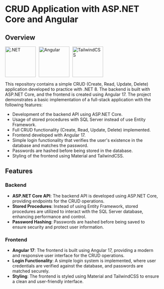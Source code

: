 # CRUD Application with ASP.NET Core and Angular

## Overview

<div style="display: flex; gap: 10px;">
    <img src="images/logos/net.png" alt=".NET" width="100" />
    <img src="images/logos/angular.png" alt="Angular" width="100" />
    <img src="images/logos/tailwindcss.png" alt="TailwindCSS" width="100" />
</div>

This repository contains a simple CRUD (Create, Read, Update, Delete) application developed to practice with .NET 8. The backend is built with ASP.NET Core, and the frontend is created using Angular 17. The project demonstrates a basic implementation of a full-stack application with the following features:

- Development of the backend API using ASP.NET Core.
- Usage of stored procedures with SQL Server instead of use Entity Framework.
- Full CRUD functionality (Create, Read, Update, Delete) implemented.
- Frontend developed with Angular 17.
- Simple login functionality that verifies the user's existence in the database and matches the password.
- Passwords are hashed before being stored in the database.
- Styling of the frontend using Material and TailwindCSS.

## Features

### Backend

- **ASP.NET Core API**: The backend API is developed using ASP.NET Core, providing endpoints for the CRUD operations.
- **Stored Procedures**: Instead of using Entity Framework, stored procedures are utilized to interact with the SQL Server database, enhancing performance and control.
- **Password Hashing**: Passwords are hashed before being saved to ensure security and protect user information.

### Frontend

- **Angular 17**: The frontend is built using Angular 17, providing a modern and responsive user interface for the CRUD operations.
- **Login Functionality**: A simple login system is implemented, where user credentials are verified against the database, and passwords are matched securely.
- **Styling**: The frontend is styled using Material and TailwindCSS to ensure a clean and user-friendly interface.


